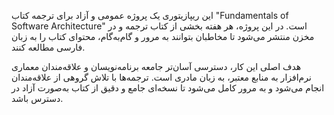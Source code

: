این ریپازیتوری یک پروژه عمومی و آزاد برای ترجمه کتاب "Fundamentals of Software Architecture" است.
در این پروژه، هر هفته بخشی از کتاب ترجمه و در مخزن منتشر می‌شود تا مخاطبان بتوانند به مرور و گام‌به‌گام، محتوای کتاب را به زبان فارسی مطالعه کنند.

هدف اصلی این کار، دسترسی آسان‌تر جامعه برنامه‌نویسان و علاقه‌مندان معماری نرم‌افزار به منابع معتبر، به زبان مادری است. ترجمه‌ها با تلاش گروهی از علاقه‌مندان انجام می‌شود و به مرور کامل می‌شود تا نسخه‌ای جامع و دقیق از کتاب به‌صورت آزاد در دسترس باشد.
